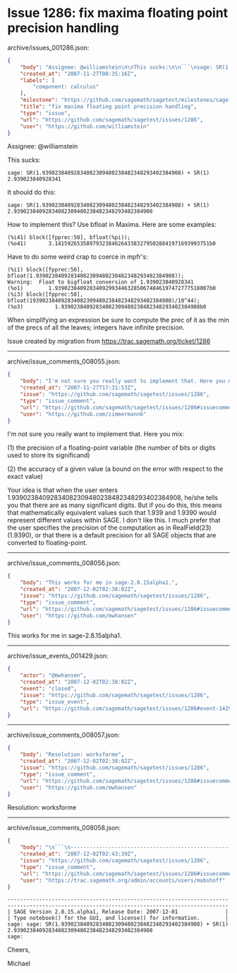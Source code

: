 # Issue 1286: fix maxima floating point precision handling

archive/issues_001286.json:
```json
{
    "body": "Assignee: @williamstein\n\nThis sucks:\n\n```\nsage: SR(1.93902384092834082309480238482348293402384908) + SR(1)\n2.939023840928341\n```\n\n\nIt should do this:\n\n```\nsage: SR(1.93902384092834082309480238482348293402384908) + SR(1)\n2.93902384092834082309480238482348293402384908\n```\n\n\nHow to implement this?  Use bfloat in Maxima.  Here are some examples:\n\n```\n(%i41) block([fpprec:50], bfloat(%pi));\n(%o41)       3.1415926535897932384626433832795028841971693993751b0\n```\n\nHave to do some weird crap to coerce in mpfr's:\n\n```\n(%i1) block([fpprec:50], bfloat(1.93902384092834082309480238482348293402384908));\nWarning:  Float to bigfloat conversion of 1.939023840928341\n(%o1)        1.9390238409283409299344632850674846197472777518007b0\n(%i3) block([fpprec:50], bfloat(193902384092834082309480238482348293402384908)/10^44);\n(%o3)          1.93902384092834082309480238482348293402384908b0\n```\n\n\nWhen simplifying an expression be sure to compute the prec of it as\nthe min of the precs of all the leaves; integers have infinite precision.\n\n\n\n\nIssue created by migration from https://trac.sagemath.org/ticket/1286\n\n",
    "created_at": "2007-11-27T00:35:16Z",
    "labels": [
        "component: calculus"
    ],
    "milestone": "https://github.com/sagemath/sagetest/milestones/sage-2.8.15",
    "title": "fix maxima floating point precision handling",
    "type": "issue",
    "url": "https://github.com/sagemath/sagetest/issues/1286",
    "user": "https://github.com/williamstein"
}
```
Assignee: @williamstein

This sucks:

```
sage: SR(1.93902384092834082309480238482348293402384908) + SR(1)
2.939023840928341
```


It should do this:

```
sage: SR(1.93902384092834082309480238482348293402384908) + SR(1)
2.93902384092834082309480238482348293402384908
```


How to implement this?  Use bfloat in Maxima.  Here are some examples:

```
(%i41) block([fpprec:50], bfloat(%pi));
(%o41)       3.1415926535897932384626433832795028841971693993751b0
```

Have to do some weird crap to coerce in mpfr's:

```
(%i1) block([fpprec:50], bfloat(1.93902384092834082309480238482348293402384908));
Warning:  Float to bigfloat conversion of 1.939023840928341
(%o1)        1.9390238409283409299344632850674846197472777518007b0
(%i3) block([fpprec:50], bfloat(193902384092834082309480238482348293402384908)/10^44);
(%o3)          1.93902384092834082309480238482348293402384908b0
```


When simplifying an expression be sure to compute the prec of it as
the min of the precs of all the leaves; integers have infinite precision.




Issue created by migration from https://trac.sagemath.org/ticket/1286





---

archive/issue_comments_008055.json:
```json
{
    "body": "I'm not sure you really want to implement that. Here you mix:\n\n(1) the precision of a floating-point variable (the number of bits or digits used to store its significand)\n\n(2) the accuracy of a given value (a bound on the error with respect to the exact value)\n\nYour idea is that when the user enters 1.93902384092834082309480238482348293402384908, he/she tells you that there\nare as many significant digits. But if you do this, this means that mathematically equivalent values such that\n1.939 and 1.9390 would represent different values within SAGE. I don't like this. I much prefer that the user \nspecifies the precision of the computation as in RealField(23)(1.9390), or that there is a default precision \nfor all SAGE objects that are converted to floating-point.",
    "created_at": "2007-11-27T17:31:53Z",
    "issue": "https://github.com/sagemath/sagetest/issues/1286",
    "type": "issue_comment",
    "url": "https://github.com/sagemath/sagetest/issues/1286#issuecomment-8055",
    "user": "https://github.com/zimmermann6"
}
```

I'm not sure you really want to implement that. Here you mix:

(1) the precision of a floating-point variable (the number of bits or digits used to store its significand)

(2) the accuracy of a given value (a bound on the error with respect to the exact value)

Your idea is that when the user enters 1.93902384092834082309480238482348293402384908, he/she tells you that there
are as many significant digits. But if you do this, this means that mathematically equivalent values such that
1.939 and 1.9390 would represent different values within SAGE. I don't like this. I much prefer that the user 
specifies the precision of the computation as in RealField(23)(1.9390), or that there is a default precision 
for all SAGE objects that are converted to floating-point.



---

archive/issue_comments_008056.json:
```json
{
    "body": "This works for me in sage-2.8.15alpha1.",
    "created_at": "2007-12-02T02:38:02Z",
    "issue": "https://github.com/sagemath/sagetest/issues/1286",
    "type": "issue_comment",
    "url": "https://github.com/sagemath/sagetest/issues/1286#issuecomment-8056",
    "user": "https://github.com/mwhansen"
}
```

This works for me in sage-2.8.15alpha1.



---

archive/issue_events_001429.json:
```json
{
    "actor": "@mwhansen",
    "created_at": "2007-12-02T02:38:02Z",
    "event": "closed",
    "issue": "https://github.com/sagemath/sagetest/issues/1286",
    "type": "issue_event",
    "url": "https://github.com/sagemath/sagetest/issues/1286#event-1429"
}
```



---

archive/issue_comments_008057.json:
```json
{
    "body": "Resolution: worksforme",
    "created_at": "2007-12-02T02:38:02Z",
    "issue": "https://github.com/sagemath/sagetest/issues/1286",
    "type": "issue_comment",
    "url": "https://github.com/sagemath/sagetest/issues/1286#issuecomment-8057",
    "user": "https://github.com/mwhansen"
}
```

Resolution: worksforme



---

archive/issue_comments_008058.json:
```json
{
    "body": "\n```\n----------------------------------------------------------------------\n----------------------------------------------------------------------\n| SAGE Version 2.8.15.alpha1, Release Date: 2007-12-01               |\n| Type notebook() for the GUI, and license() for information.        |\nsage: sage: SR(1.93902384092834082309480238482348293402384908) + SR(1)\n2.93902384092834082309480238482348293402384908\nsage:\n```\n\nCheers,\n\nMichael",
    "created_at": "2007-12-02T02:43:39Z",
    "issue": "https://github.com/sagemath/sagetest/issues/1286",
    "type": "issue_comment",
    "url": "https://github.com/sagemath/sagetest/issues/1286#issuecomment-8058",
    "user": "https://trac.sagemath.org/admin/accounts/users/mabshoff"
}
```


```
----------------------------------------------------------------------
----------------------------------------------------------------------
| SAGE Version 2.8.15.alpha1, Release Date: 2007-12-01               |
| Type notebook() for the GUI, and license() for information.        |
sage: sage: SR(1.93902384092834082309480238482348293402384908) + SR(1)
2.93902384092834082309480238482348293402384908
sage:
```

Cheers,

Michael
